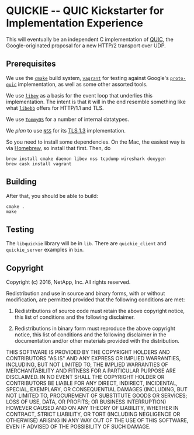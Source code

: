# QUICKIE -- QUIC Kickstarter for Implementation Experience

This will eventually be an independent C implementation of
[QUIC](https://www.chromium.org/quic), the Google-originated proposal for a new
HTTP/2 transport over UDP.

## Prerequisites

We use the [`cmake`](https://cmake.org/) build system,
[`vagrant`](https://www.vagrantup.com/) for testing against Google's
[`proto-quic`](https://github.com/google/proto-quic) implementation, as well as
some other assorted tools.

We use [`libev`](http://software.schmorp.de/pkg/libev.html) as a basis for the
event loop that underlies this implementation. The intent is that it will in the
end resemble something like what [`libebb`](http://tinyclouds.org/libebb/)
offers for HTTP/1.1 and TLS.

We use [`TommyDS`](http://www.tommyds.it/) for a number of internal datatypes.

We *plan* to use
[`NSS`](https://developer.mozilla.org/en-US/docs/Mozilla/Projects/NSS) for its
[TLS 1.3](https://datatracker.ietf.org/doc/draft-ietf-tls-tls13/)
implementation.

So you need to install some dependencies. On the Mac, the easiest way is via
[Homebrew](http://brew.sh/), so install that first. Then, do

```
brew install cmake daemon libev nss tcpdump wireshark doxygen
brew cask install vagrant
```

## Building
After that, you should be able to build:

```
cmake .
make
```

## Testing

The `libquickie` library will be in `lib`. There are `quickie_client` and `quickie_server` examples in `bin`.


## Copyright

Copyright (c) 2016, NetApp, Inc.
All rights reserved.

Redistribution and use in source and binary forms, with or without modification,
are permitted provided that the following conditions are met:

1. Redistributions of source code must retain the above copyright notice, this
   list of conditions and the following disclaimer.

2. Redistributions in binary form must reproduce the above copyright notice,
   this list of conditions and the following disclaimer in the documentation
   and/or other materials provided with the distribution.

THIS SOFTWARE IS PROVIDED BY THE COPYRIGHT HOLDERS AND CONTRIBUTORS "AS IS" AND
ANY EXPRESS OR IMPLIED WARRANTIES, INCLUDING, BUT NOT LIMITED TO, THE IMPLIED
WARRANTIES OF MERCHANTABILITY AND FITNESS FOR A PARTICULAR PURPOSE ARE
DISCLAIMED. IN NO EVENT SHALL THE COPYRIGHT HOLDER OR CONTRIBUTORS BE LIABLE FOR
ANY DIRECT, INDIRECT, INCIDENTAL, SPECIAL, EXEMPLARY, OR CONSEQUENTIAL DAMAGES
(INCLUDING, BUT NOT LIMITED TO, PROCUREMENT OF SUBSTITUTE GOODS OR SERVICES;
LOSS OF USE, DATA, OR PROFITS; OR BUSINESS INTERRUPTION) HOWEVER CAUSED AND ON
ANY THEORY OF LIABILITY, WHETHER IN CONTRACT, STRICT LIABILITY, OR TORT
(INCLUDING NEGLIGENCE OR OTHERWISE) ARISING IN ANY WAY OUT OF THE USE OF THIS
SOFTWARE, EVEN IF ADVISED OF THE POSSIBILITY OF SUCH DAMAGE.


[//]: # (@example quickie_client.c)
[//]: # (@example quickie_server.c)
